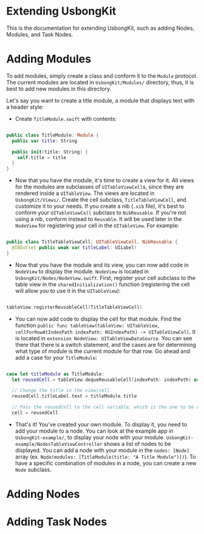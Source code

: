 # Extending UsbongKit

This is the documentation for extending UsbongKit, such as adding Nodes, Modules, and Task Nodes.

# Adding Modules

To add modules, simply create a class and conform it to the `Module` protocol. The current modules are located in `UsbongKit/Modules/` directory, thus, it is best to add new modules in this directory.

Let's say you want to create a title module, a module that displays text with a header style:

- Create `TitleModule.swift` with contents:

```swift

public class TitleModule: Module {
  public var title: String

  public init(title: String) {
    self.title = title
  }
}

```

- Now that you have the module, it's time to create a view for it. All views for the modules are subclasses of `UITableViewCell`s, since they are rendered inside a `UITableView`. The views are located in `UsbongKit/Views/`. Create the cell subclass, `TitleTableViewCell`, and customize it to your needs. If you create a nib (`.xib` file), it's best to conform your `UITableViewCell` subclass to `NibReusable`. If you're not using a nib, conform instead to `Reusable`. It will be used later in the `NodeView` for registering your cell in the `UITableView`. For example:

```swift

public class TitleTableViewCell: UITableViewCell, NibReusable {
  @IBOutlet public weak var titleLabel: UILabel!
}

```

- Now that you have the module and its view, you can now add code in `NodeView` to display the module. `NodeView` is located in `UsbongKit/Nodes/NodeView.swift`. First, register your cell subclass to the table view in the `sharedInitialization()` function (registering the cell will allow you to use it in the `UITableView`):

```swift

tableView.registerReusableCell(TitleTableViewCell)

```

- You can now add code to display the cell for that module. Find the function `public func tableView(tableView: UITableView, cellForRowAtIndexPath indexPath: NSIndexPath) -> UITableViewCell`. It is located in `extension NodeView: UITableViewDataSource`. You can see there that there is a switch statement, and the cases are for determining what type of module is the current module for that row. Go ahead and add a case for your `TitleModule`:

```swift

case let titleModule as TitleModule:
  let reusedCell = tableView.dequeReusableCell(indexPath: indexPath) as TitleTableViewCell

  // Change the title in the view/cell
  reusedCell.titleLabel.text = titleModule.title

  // Pass the reusedCell to the cell variable, which is the one to be rendered
  cell = reusedCell

```

- That's it! You've created your own module. To display it, you need to add your module to a node. You can look at the example app in `UsbongKit-example/`, to display your node with your module. `UsbongKit-example/NodesTableViewController` shows a list of nodes to be displayed. You can add a node with your module in the `nodes: [Node]` array (ex. `Node(modules: [TitleModule(title: "A Title Module")])`). To have a specific combination of modules in a node, you can create a new `Node` subclass.

# Adding Nodes

# Adding Task Nodes
